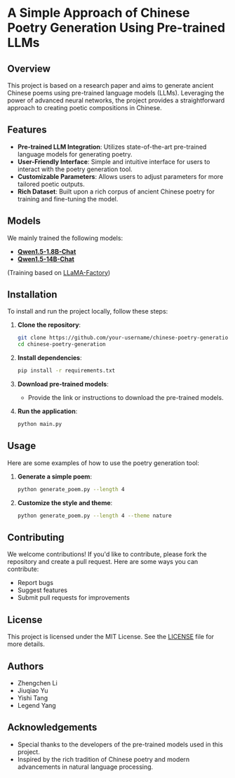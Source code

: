 # A Simple Approach of Chinese Poetry Generation Using Pre-trained LLMs

## Overview
This project is based on a research paper and aims to generate ancient Chinese poems using pre-trained language models (LLMs). Leveraging the power of advanced neural networks, the project provides a straightforward approach to creating poetic compositions in Chinese.

## Features
- **Pre-trained LLM Integration**: Utilizes state-of-the-art pre-trained language models for generating poetry.
- **User-Friendly Interface**: Simple and intuitive interface for users to interact with the poetry generation tool.
- **Customizable Parameters**: Allows users to adjust parameters for more tailored poetic outputs.
- **Rich Dataset**: Built upon a rich corpus of ancient Chinese poetry for training and fine-tuning the model.

## Models
We mainly trained the following models:
- [**Qwen1.5-1.8B-Chat**](https://huggingface.co/Qwen/Qwen1.5-14B-Chat)
- [**Qwen1.5-14B-Chat**](https://huggingface.co/Qwen/Qwen1.5-14B-Chat)

(Training based on [LLaMA-Factory](https://github.com/hiyouga/LLaMA-Factory))

## Installation
To install and run the project locally, follow these steps:

1. **Clone the repository**:
    ```bash
    git clone https://github.com/your-username/chinese-poetry-generation.git
    cd chinese-poetry-generation
    ```

2. **Install dependencies**:
    ```bash
    pip install -r requirements.txt
    ```

3. **Download pre-trained models**:
    - Provide the link or instructions to download the pre-trained models.

4. **Run the application**:
    ```bash
    python main.py
    ```

## Usage
Here are some examples of how to use the poetry generation tool:

1. **Generate a simple poem**:
    ```bash
    python generate_poem.py --length 4
    ```

2. **Customize the style and theme**:
    ```bash
    python generate_poem.py --length 4 --theme nature
    ```

## Contributing
We welcome contributions! If you'd like to contribute, please fork the repository and create a pull request. Here are some ways you can contribute:
- Report bugs
- Suggest features
- Submit pull requests for improvements

## License
This project is licensed under the MIT License. See the [LICENSE](LICENSE) file for more details.

## Authors
- Zhengchen Li
- Jiuqiao Yu
- Yishi Tang
- Legend Yang

## Acknowledgements
- Special thanks to the developers of the pre-trained models used in this project.
- Inspired by the rich tradition of Chinese poetry and modern advancements in natural language processing.
